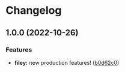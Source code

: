 # Changelog

## 1.0.0 (2022-10-26)


### Features

* **filey:** new production features! ([b0d62c0](https://github.com/Nekyt/action-tests/commit/b0d62c0f9552d0c5ba5e52d7415c34a564bbcf02))

